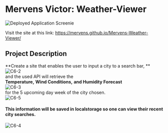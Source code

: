 # Mervens Victor: Weather-Viewer

![Deployed Application Screenie](https://user-images.githubusercontent.com/82620500/120958182-2990b980-c725-11eb-9b48-97a248afdf95.png)


Visit the site at this link:
https://mervens.github.io/Mervens-Weather-Viewer/

## Project Description
**Create a site that enables the user to input a city to a search bar,  ** 
![C6-2](https://user-images.githubusercontent.com/82620500/120958185-2bf31380-c725-11eb-8e58-5368428529a9.png)  
and the used API will retrieve the  
**Temperature,** **Wind Conditions,** **and Humidity Forecast**  
![C6-3](https://user-images.githubusercontent.com/82620500/120958187-2d244080-c725-11eb-88e6-ad64cd40da49.png)  
for the 5 upcoming day week of the city chosen.  
![C6-5](https://user-images.githubusercontent.com/82620500/120965620-27355c00-c733-11eb-8a85-88b3690bcd3e.png)
  
  
   
#### This information will be saved in localstorage so one can view their recent city searches.
![C6-4](https://user-images.githubusercontent.com/82620500/120958189-2dbcd700-c725-11eb-913c-df9afe36f0a4.png)
